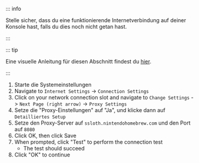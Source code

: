 ::: info

Stelle sicher, dass du eine funktionierende Internetverbindung auf deiner Konsole hast, falls du dies noch nicht getan hast.

:::

::: tip

Eine visuelle Anleitung für diesen Abschnitt findest du [hier](/images/screenshots/set-proxy.png).

:::

1. Starte die Systemeinstellungen
2. Navigate to `Internet Settings` -> `Connection Settings`
3. Click on your network connection slot and navigate to `Change Settings` -> `Next Page (right arrow)` -> `Proxy Settings`
4. Setze die "Proxy-Einstellungen" auf "Ja", und klicke dann auf `Detailliertes Setup`
5. Setze den Proxy-Server auf `ssloth.nintendohomebrew.com` und den Port auf `8080`
6. Click OK, then click Save
7. When prompted, click "Test" to perform the connection test
   - The test should succeed
8. Click "OK" to continue
